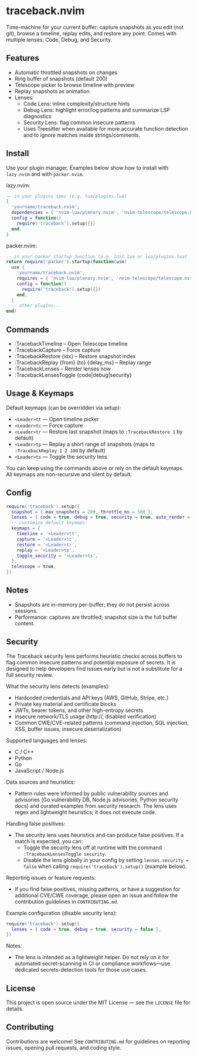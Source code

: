 # traceback.nvim

Time-machine for your current buffer: capture snapshots as you edit (not git), browse a timeline, replay edits, and restore any point. Comes with multiple lenses: Code, Debug, and Security.

## Features
- Automatic throttled snapshots on changes
- Ring buffer of snapshots (default 200)
- Telescope picker to browse timeline with preview
- Replay snapshots as animation
- Lenses:
  - Code Lens: inline complexity/structure hints
  - Debug Lens: highlight error/log patterns and summarize LSP diagnostics
  - Security Lens: flag common insecure patterns
  - Uses Treesitter when available for more accurate function detection and to ignore matches inside strings/comments.

## Install
Use your plugin manager. Examples below show how to install with `lazy.nvim` and with `packer.nvim`.

lazy.nvim:

```lua
-- in your plugins spec (e.g. lua/plugins.lua)
{
  'yourname/traceback.nvim',
  dependencies = { 'nvim-lua/plenary.nvim', 'nvim-telescope/telescope.nvim' },
  config = function()
    require('traceback').setup({})
  end,
}
```

packer.nvim:

```lua
-- in your packer startup function (e.g. init.lua or lua/plugins.lua)
return require('packer').startup(function(use)
  use {
    'yourname/traceback.nvim',
    requires = { 'nvim-lua/plenary.nvim', 'nvim-telescope/telescope.nvim' },
    config = function()
      require('traceback').setup({})
    end,
  }
  -- other plugins...
end)
```

## Commands
- :TracebackTimeline – Open Telescope timeline
- :TracebackCapture – Force capture
- :TracebackRestore {idx} – Restore snapshot index
- :TracebackReplay {from} {to} {delay_ms} – Replay range
- :TracebackLenses – Render lenses now
- :TracebackLensesToggle {code|debug|security}

## Usage & Keymaps

Default keymaps (can be overridden via setup):

- `<Leader>tt` — Open timeline picker
- `<Leader>tc` — Force capture
- `<Leader>tr` — Restore last snapshot (maps to `:TracebackRestore 1` by default)
- `<Leader>tp` — Replay a short range of snapshots (maps to `:TracebackReplay 1 2 100` by default)
- `<Leader>ts` — Toggle the security lens

You can keep using the commands above or rely on the default keymaps. All keymaps are non-recursive and silent by default.

## Config
```lua
require('traceback').setup({
  snapshot = { max_snapshots = 200, throttle_ms = 500 },
  lenses = { code = true, debug = true, security = true, auto_render = true, max_annotations = 200, scan_window = 400, treesitter = true },
  -- customize default keymaps:
  keymaps = {
    timeline = '<Leader>tt',
    capture = '<Leader>tc',
    restore = '<Leader>tr',
    replay = '<Leader>tp',
    toggle_security = '<Leader>ts',
  },
  telescope = true,
})
```

## Notes
- Snapshots are in-memory per-buffer; they do not persist across sessions.
- Performance: captures are throttled; snapshot size is the full buffer content.
  

## Security

The Traceback security lens performs heuristic checks across buffers to flag common insecure patterns and potential exposure of secrets. It is designed to help developers find issues early but is not a substitute for a full security review.

What the security lens detects (examples):
- Hardcoded credentials and API keys (AWS, GitHub, Stripe, etc.)
- Private key material and certificate blocks
- JWTs, bearer tokens, and other high-entropy secrets
- Insecure network/TLS usage (http://, disabled verification)
- Common CWE/CVE-related patterns (command injection, SQL injection, XSS, buffer issues, insecure deserialization)

Supported languages and lenses:
- C / C++
- Python
- Go
- JavaScript / Node.js

Data sources and heuristics:
- Pattern rules were informed by public vulnerability sources and advisories (Go vulnerability DB, Node.js advisories, Python security docs) and curated examples from security research. The lens uses regex and lightweight heuristics; it does not execute code.

Handling false positives:
- The security lens uses heuristics and can produce false positives. If a match is expected, you can:
  - Toggle the security lens off at runtime with the command `:TracebackLensesToggle security`.
  - Disable the lens globally in your config by setting `lenses.security = false` when calling `require('traceback').setup()` (example below).

Reporting issues or feature requests:
- If you find false positives, missing patterns, or have a suggestion for additional CVE/CWE coverage, please open an issue and follow the contribution guidelines in `CONTRIBUTING.md`.

Example configuration (disable security lens):

```lua
require('traceback').setup({
  lenses = { code = true, debug = true, security = false },
})
```

Notes:
- The lens is intended as a lightweight helper. Do not rely on it for automated secret-scanning in CI or compliance workflows—use dedicated secrets-detection tools for those use cases.

## License

This project is open source under the MIT License — see the `LICENSE` file for
details.

## Contributing

Contributions are welcome! See `CONTRIBUTING.md` for guidelines on reporting
issues, opening pull requests, and coding style.

